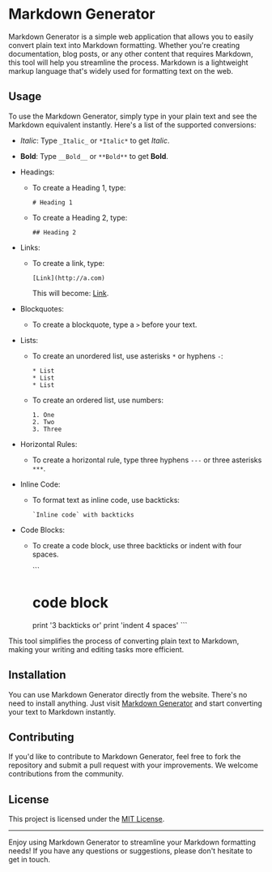 # Markdown Generator

Markdown Generator is a simple web application that allows you to easily convert plain text into Markdown formatting. Whether you're creating documentation, blog posts, or any other content that requires Markdown, this tool will help you streamline the process. Markdown is a lightweight markup language that's widely used for formatting text on the web.

## Usage

To use the Markdown Generator, simply type in your plain text and see the Markdown equivalent instantly. Here's a list of the supported conversions:

- _Italic_: Type `_Italic_` or `*Italic*` to get _Italic_.

- **Bold**: Type `__Bold__` or `**Bold**` to get **Bold**.

- Headings:

  - To create a Heading 1, type:
    ```
    # Heading 1
    ```
  - To create a Heading 2, type:
    ```
    ## Heading 2
    ```

- Links:

  - To create a link, type:
    ```
    [Link](http://a.com)
    ```
    This will become: [Link](http://a.com).

- Blockquotes:

  - To create a blockquote, type a `>` before your text.

- Lists:

  - To create an unordered list, use asterisks `*` or hyphens `-`:

    ```
    * List
    * List
    * List
    ```

  - To create an ordered list, use numbers:

    ```
    1. One
    2. Two
    3. Three
    ```

- Horizontal Rules:

  - To create a horizontal rule, type three hyphens `---` or three asterisks `***`.

- Inline Code:

  - To format text as inline code, use backticks:
    ```
    `Inline code` with backticks
    ```

- Code Blocks:

  - To create a code block, use three backticks or indent with four spaces.

    \```

    # code block

    print '3 backticks or'
    print 'indent 4 spaces'
    \```

This tool simplifies the process of converting plain text to Markdown, making your writing and editing tasks more efficient.

## Installation

You can use Markdown Generator directly from the website. There's no need to install anything. Just visit [Markdown Generator](#) and start converting your text to Markdown instantly.

## Contributing

If you'd like to contribute to Markdown Generator, feel free to fork the repository and submit a pull request with your improvements. We welcome contributions from the community.

## License

This project is licensed under the [MIT License](LICENSE.md).

---

Enjoy using Markdown Generator to streamline your Markdown formatting needs! If you have any questions or suggestions, please don't hesitate to get in touch.
